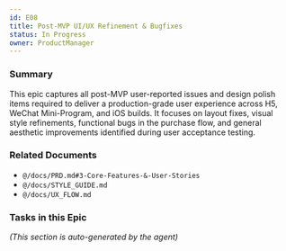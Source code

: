 ```yaml
---
id: E08
title: Post-MVP UI/UX Refinement & Bugfixes
status: In Progress
owner: ProductManager
---
```


### Summary

This epic captures all post-MVP user-reported issues and design polish items required to deliver a production-grade user experience across H5, WeChat Mini-Program, and iOS builds.  It focuses on layout fixes, visual style refinements, functional bugs in the purchase flow, and general aesthetic improvements identified during user acceptance testing.

### Related Documents

- `@/docs/PRD.md#3-Core-Features-&-User-Stories`
- `@/docs/STYLE_GUIDE.md`
- `@/docs/UX_FLOW.md`

### Tasks in this Epic

*(This section is auto-generated by the agent)* 